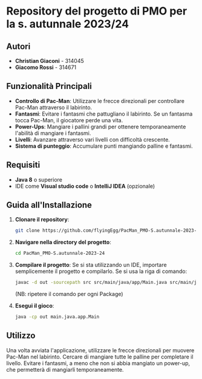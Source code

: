 # Repository del progetto di PMO per la s. autunnale 2023/24

## Autori
- **Christian Giaconi** - 314045
- **Giacomo Rossi** - 314671

## Funzionalità Principali

- **Controllo di Pac-Man**: Utilizzare le frecce direzionali per controllare Pac-Man attraverso il labirinto.
- **Fantasmi**: Evitare i fantasmi che pattugliano il labirinto. Se un fantasma tocca Pac-Man, il giocatore perde una vita.
- **Power-Ups**: Mangiare i pallini grandi per ottenere temporaneamente l'abilità di mangiare i fantasmi.
- **Livelli**: Avanzare attraverso vari livelli con difficoltà crescente.
- **Sistema di punteggio**: Accumulare punti mangiando palline e fantasmi.

## Requisiti

- **Java 8** o superiore
- IDE come **Visual studio code** o **IntelliJ IDEA** (opzionale)

## Guida all'Installazione

1. **Clonare il repository**:
    ```bash
    git clone https://github.com/flyingEgg/PacMan_PMO-S.autunnale-2023-24.git
    ```
2. **Navigare nella directory del progetto**:
    ```bash
    cd PacMan_PMO-S.autunnale-2023-24
    ```
3. **Compilare il progetto**:
   Se si sta utilizzando un IDE, importare semplicemente il progetto e compilarlo. Se si usa la riga di comando:
    ```bash
    javac -d out -sourcepath src src/main/java/app/Main.java src/main/java/API/*.java src/main/java/controller/*.java src/main/java/model/*.java src/main/java/view/*.java
    ```
    (NB: ripetere il comando per ogni Package)
    
4. **Esegui il gioco**:
    ```bash
    java -cp out main.java.app.Main
    ```

## Utilizzo

Una volta avviata l'applicazione, utilizzare le frecce direzionali per muovere Pac-Man nel labirinto.
Cercare di mangiare tutte le palline per completare il livello.
Evitare i fantasmi, a meno che non si abbia mangiato un power-up, che permetterà di mangiarli temporaneamente.
